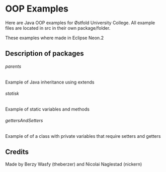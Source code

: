 # OOP Examples


Here are Java OOP examples for Østfold University College.
All example files are located in src in their own package/folder.

These examples where made in Eclipse Neon.2

## Description of packages

###### parents
Example of Java inheritance using extends

###### statisk
Example of static variables and methods

###### gettersAndSetters
Example of of a class with private variables that require setters and getters 


## Credits
Made by Berzy Wasfy (theberzer) and Nicolai Naglestad (nickern)

